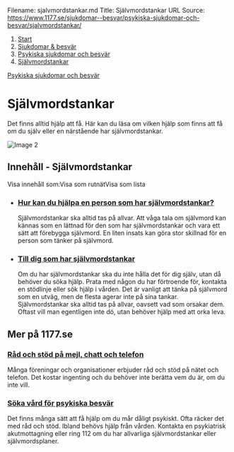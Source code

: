 Filename: sjalvmordstankar.md
Title: Självmordstankar
URL Source: https://www.1177.se/sjukdomar--besvar/psykiska-sjukdomar-och-besvar/sjalvmordstankar/

1.  [Start](https://www.1177.se/)
2.  [Sjukdomar & besvär](https://www.1177.se/sjukdomar--besvar/)
3.  [Psykiska sjukdomar och besvär](https://www.1177.se/sjukdomar--besvar/psykiska-sjukdomar-och-besvar/)
4.  [Självmordstankar](https://www.1177.se/sjukdomar--besvar/psykiska-sjukdomar-och-besvar/sjalvmordstankar/)

[Psykiska sjukdomar och besvär](https://www.1177.se/sjukdomar--besvar/psykiska-sjukdomar-och-besvar/)

Självmordstankar
================

Det finns alltid hjälp att få. Här kan du läsa om vilken hjälp som finns att få om du själv eller en närstående har självmordstankar.

![Image 2](https://www.1177.se/globalassets/1177/nationell/media/fotografier/halsa/psykisk-halsa/kris2.jpg?saved=2021-05-27+02:27)

Innehåll - Självmordstankar
---------------------------

Visa innehåll som:Visa som rutnätVisa som lista

*   ### [Hur kan du hjälpa en person som har självmordstankar?](https://www.1177.se/sjukdomar--besvar/psykiska-sjukdomar-och-besvar/sjalvmordstankar/hur-kan-du-hjalpa-en-person-som-har-sjalvmordstankar/)
    
    Självmordstankar ska alltid tas på allvar. Att våga tala om självmord kan kännas som en lättnad för den som har självmordstankar och vara ett sätt att förebygga självmord. En liten insats kan göra stor skillnad för en person som tänker på självmord.
    
*   ### [Till dig som har självmordstankar](https://www.1177.se/sjukdomar--besvar/psykiska-sjukdomar-och-besvar/sjalvmordstankar/till-dig-som-har-sjalvmordstankar/)
    
    Om du har självmordstankar ska du inte hålla det för dig själv, utan då behöver du söka hjälp. Prata med någon du har förtroende för, kontakta en stödlinje eller sök hjälp i vården. Det är vanligt att tänka på självmord som en utväg, men de flesta agerar inte på sina tankar. Självmordstankar ska alltid tas på allvar, oavsett vad som orsakar dem. Oftast vill man egentligen inte dö, utan behöver hjälp med att orka leva.
    

Mer på 1177.se
--------------

### [Råd och stöd på mejl, chatt och telefon](https://www.1177.se/liv--halsa/psykisk-halsa/att-soka-stod-och-hjalp/rad-och-stod-pa-chatt-och-telefon-vid-psykisk-ohalsa-och-beroende/)

Många föreningar och organisationer erbjuder råd och stöd på nätet och telefon. Det kostar ingenting och du behöver inte berätta vem du är, om du inte vill.

### [Söka vård för psykiska besvär](https://www.1177.se/liv--halsa/psykisk-halsa/att-soka-stod-och-hjalp/soka-psykiatrisk-vard/)

Det finns många sätt att få hjälp om du mår dåligt psykiskt. Ofta räcker det med råd och stöd. Ibland behövs hjälp från vården. Kontakta en psykiatrisk akutmottagning eller ring 112 om du har allvarliga självmordstankar eller självmordsplaner.
